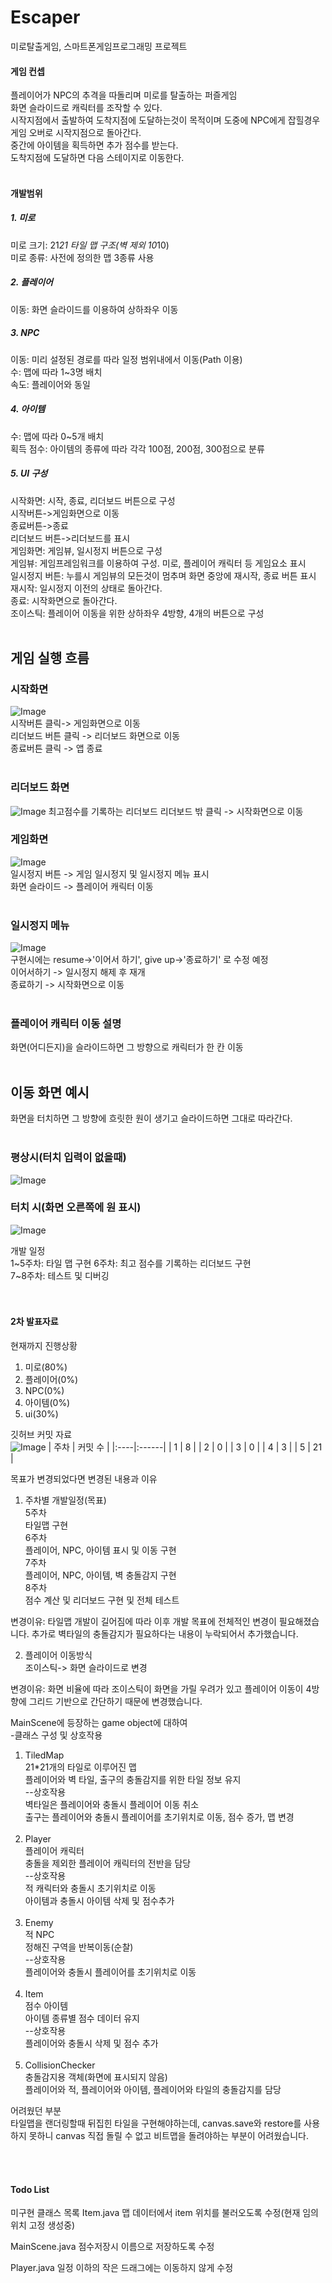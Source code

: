 # Escaper
미로탈출게임, 스마트폰게임프로그래밍 프로젝트<br>

#### 게임 컨셉 ####
플레이어가 NPC의 추격을 따돌리며 미로를 탈출하는 퍼즐게임<br>
화면 슬라이드로 캐릭터를 조작할 수 있다.<br>
시작지점에서 출발하여 도착지점에 도달하는것이 목적이며 도중에 NPC에게 잡힐경우 게임 오버로 시작지점으로 돌아간다.<br>
중간에 아이템을 획득하면 추가 점수를 받는다.<br>
도착지점에 도달하면 다음 스테이지로 이동한다.<br>
<br>

#### 개발범위 ####
##### 1. 미로 #####
미로 크기: 21*21 타일 맵 구조(벽 제외 10*10)<br>
미로 종류: 사전에 정의한 맵 3종류 사용<br>

##### 2. 플레이어 #####
이동: 화면 슬라이드를 이용하여 상하좌우 이동<br>

##### 3. NPC #####
이동: 미리 설정된 경로를 따라 일정 범위내에서 이동(Path 이용)<br>
수: 맵에 따라 1~3명 배치<br>
속도: 플레이어와 동일<br>

##### 4. 아이템 #####
수: 맵에 따라 0~5개 배치<br>
획득 점수: 아이템의 종류에 따라 각각 100점, 200점, 300점으로 분류<br>

##### 5. UI 구성 #####
시작화면: 시작, 종료, 리더보드 버튼으로 구성<br>
   시작버튼->게임화면으로 이동<br>
   종료버튼->종료<br>
   리더보드 버튼->리더보드를 표시<br>
게임화면: 게임뷰, 일시정지 버튼으로 구성<br>
   게임뷰: 게임프레임워크를 이용하여 구성. 미로, 플레이어 캐릭터 등 게임요소 표시<br>
   일시정지 버튼: 누를시 게임뷰의 모든것이 멈추며 화면 중앙에 재시작, 종료 버튼 표시<br>
      재시작: 일시정지 이전의 상태로 돌아간다.<br>
      종료: 시작화면으로 돌아간다.<br>
   조이스틱: 플레이어 이동을 위한 상하좌우 4방향, 4개의 버튼으로 구성<br>
<br>

## 게임 실행 흐름 ##

### 시작화면 ###

![Image](https://github.com/user-attachments/assets/da2e0450-4744-42bc-9c88-2df6592d1436)
<br>
시작버튼 클릭-> 게임화면으로 이동<br>
리더보드 버튼 클릭 -> 리더보드 화면으로 이동<br>
종료버튼 클릭 -> 앱 종료<br>
<br>

### 리더보드 화면 ###
![Image](https://github.com/user-attachments/assets/f34e3d1b-73a5-4242-9cde-2f23eebcaf36)
최고점수를 기록하는 리더보드
리더보드 밖 클릭 -> 시작화면으로 이동

### 게임화면 ###

![Image](https://github.com/user-attachments/assets/ae946dc7-3031-4559-95dc-6f579c18c18a)
<br>
일시정지 버튼 -> 게임 일시정지 및 일시정지 메뉴 표시<br>
화면 슬라이드 -> 플레이어 캐릭터 이동<br>
<br>
### 일시정지 메뉴 ###

![Image](https://github.com/user-attachments/assets/70a4ede5-12ae-40be-b797-4db5fc9a8d4e)
<br>
구현시에는 resume->'이어서 하기', give up->'종료하기' 로 수정 예정<br>
이어서하기 -> 일시정지 해제 후 재개<br>
종료하기 -> 시작화면으로 이동<br>
<br>
### 플레이어 캐릭터 이동 설명 ###

화면(어디든지)을 슬라이드하면 그 방향으로 캐릭터가 한 칸 이동<br>
<br>
## 이동 화면 예시 ##

화면을 터치하면 그 방향에 흐릿한 원이 생기고 슬라이드하면 그대로 따라간다.<br>
<br>
### 평상시(터치 입력이 없을때) ###

![Image](https://github.com/user-attachments/assets/7ff8b3e7-f3f7-4b09-93e5-795acb217034)

### 터치 시(화면 오른쪽에 원 표시) ###

![Image](https://github.com/user-attachments/assets/581a0461-f3b8-47cd-baba-e47eaaace8b5)

개발 일정<br>
1~5주차: 타일 맵 구현
6주차: 최고 점수를 기록하는 리더보드 구현<br>
7~8주차: 테스트 및 디버깅<br>
<br>
<br>

#### 2차 발표자료 ####
현재까지 진행상황<br>
1. 미로(80%)
2. 플레이어(0%)
3. NPC(0%)
4. 아이템(0%)
5. ui(30%)

깃허브 커밋 자료<br>
![Image](https://github.com/user-attachments/assets/81d2b371-20fb-4865-8eea-b2affaa491e1)
| 주차 | 커밋 수 |
|:----|:------|
| 1 | 8 |
| 2 | 0 |
| 3 | 0 |
| 4 | 3 |
| 5 | 21 |

목표가 변경되었다면 변경된 내용과 이유<br>
1. 주차별 개발일정(목표)<br>
   5주차<br>
   타일맵 구현<br>
   6주차<br>
   플레이어, NPC, 아이템 표시 및 이동 구현<br>
   7주차<br>
   플레이어, NPC, 아이템, 벽 충돌감지 구현<br>
   8주차<br>
   점수 계산 및 리더보드 구현 및 전체 테스트<br>

변경이유: 타일맵 개발이 길어짐에 따라 이후 개발 목표에 전체적인 변경이 필요해졌습니다. 추가로 벽타일의 충돌감지가 필요하다는 내용이 누락되어서 추가했습니다.<br>


2. 플레이어 이동방식<br>
   조이스틱-> 화면 슬라이드로 변경<br>

변경이유: 화면 비율에 따라 조이스틱이 화면을 가릴 우려가 있고 플레이어 이동이 4방향에 그리드 기반으로 간단하기 때문에 변경했습니다.<br>

MainScene에 등장하는 game object에 대하여<br>
-클래스 구성 및 상호작용<br>
1. TiledMap<br>
   21*21개의 타일로 이루어진 맵<br>
   플레이어와 벽 타일, 출구의 충돌감지를 위한 타일 정보 유지<br>
   --상호작용<br>
   벽타일은 플레이어와 충돌시 플레이어 이동 취소<br>
   출구는 플레이어와 충돌시 플레이어를 초기위치로 이동, 점수 증가, 맵 변경<br>
   <br>
2. Player<br>
   플레이어 캐릭터<br>
   충돌을 제외한 플레이어 캐릭터의 전반을 담당<br>
   --상호작용<br>
   적 캐릭터와 충돌시 초기위치로 이동<br>
   아이템과 충돌시 아이템 삭제 및 점수추가<br>
   <br>
3. Enemy<br>
   적 NPC<br>
   정해진 구역을 반복이동(순찰)<br>
   --상호작용<br>
   플레이어와 충돌시 플레이어를 초기위치로 이동<br>
   <br>
4. Item<br>
   점수 아이템<br>
   아이템 종류별 점수 데이터 유지<br>
   --상호작용<br>
   플레이어와 충돌시 삭제 및 점수 추가<br>
   <br>
5. CollisionChecker<br>
   충돌감지용 객체(화면에 표시되지 않음)<br>
   플레이어와 적, 플레이어와 아이템, 플레이어와 타일의 충돌감지를 담당<br>

어려웠던 부분<br>
타일맵을 랜더링할때 뒤집힌 타일을 구현해야하는데, canvas.save와 restore를 사용하지 못하니 canvas 직접 돌릴 수 없고 비트맵을 돌려야하는 부분이 어려웠습니다.<br>

<br>
<br>

#### Todo List ####
미구현 클래스 목록
Item.java
맵 데이터에서 item 위치를 불러오도록 수정(현재 임의 위치 고정 생성중)

MainScene.java
점수저장시 이름으로 저장하도록 수정 

Player.java
일정 이하의 작은 드래그에는 이동하지 않게 수정